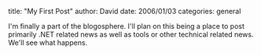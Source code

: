 
title: "My First Post"
author: David
date: 2006/01/03
categories: general

I'm finally a part of the blogosphere. I'll plan on this being a place to 
post primarily .NET related news as well as tools or other technical related 
news. We'll see what happens.


